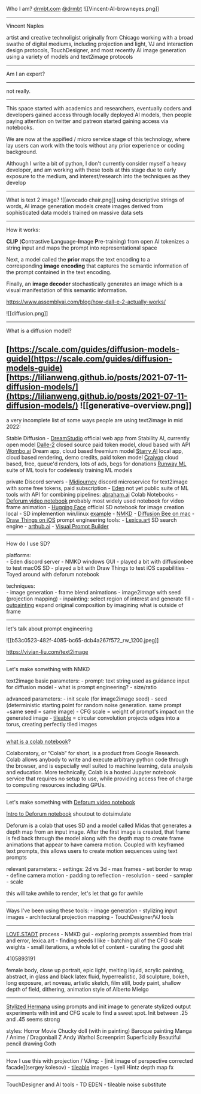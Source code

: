 
Who I am?
[drmbt.com](drmbt.com)
[@drmbt](instagram.com/drmbt)
![[Vincent-AI-browneyes.png]]
___

Vincent Naples  

artist and creative technoligist originally from Chicago working with a broad swathe of digital mediums, including projection and light, VJ and interaction design protocols, TouchDesigner, and most recently AI image generation using a variety of models and text2image protocols

___
Am I an expert?
___
not really.  

___

This space started with academics and researchers, eventually coders and developers gained access through locally deployed AI models, then people paying attention on twitter and patreon started gaining access via notebooks.   

We are now at the appified / micro service stage of this technology, where lay users can work with the tools without any prior experience or coding background.   

Although I write a bit of python, I don't currently consider myself a heavy developer, and am working with these tools at this stage due to early exposure to the medium, and interest/research into the techniques as they develop
___
What is text 2 image?
![[avocado chair.png]]
using descriptive strings of words, AI image generation models create images derived from sophisticated data models trained on massive data sets 
___
How it works: 

**CLIP** (**C**ontrastive **L**anguage-**I**mage **P**re-training) from open AI tokenizes a string input and maps the prompt into representational space   

Next, a model called the **prior** maps the text encoding to a corresponding **image** **encoding** that captures the semantic information of the prompt contained in the text encoding.  

Finally, an **image decoder** stochastically generates an image which is a visual manifestation of this semantic information.  

https://www.assemblyai.com/blog/how-dall-e-2-actually-works/

![[diffusion.png]]
___


What is a diffusion model?

[https://scale.com/guides/diffusion-models-guide](https://scale.com/guides/diffusion-models-guide)
[https://lilianweng.github.io/posts/2021-07-11-diffusion-models/](https://lilianweng.github.io/posts/2021-07-11-diffusion-models/)
![[generative-overview.png]]
---
a very incomplete list of some ways people are using text2image in mid 2022:

Stable Diffusion - [DreamStudio](https://beta.dreamstudio.ai/dream) official web app from Stability AI, currently open model
[Dalle-2](https://openai.com/dall-e-2/) closed source paid token model, cloud based with API
[Wombo.ai](https://www.wombo.ai/) Dream app, cloud based freemium model
[Starry AI](https://www.starryai.com/) local app, cloud based rendering, demo credits, paid token model
[Craiyon](https://www.craiyon.com/) cloud based, free, queue'd renders, lots of ads, begs for donations
[Runway ML](https://runwayml.com/training/) suite of ML tools for codelessly training ML models

private Discord servers
    - [Midjourney](https://www.midjourney.com/) discord microservice for text2image with some free tokens, paid subscription
    - [Eden](https://www.edenai.co/) not yet public suite of ML tools with API for combining pipelines: [abraham.ai](abraham.ai)
Colab Notebooks
    - [Deforum video notebook](https://colab.research.google.com/github/deforum/stable-diffusion/blob/main/Deforum_Stable_Diffusion.ipynb#scrollTo=qH74gBWDd2oq) probably most widely used notebook for video frame animation
    - [Hugging Face](https://colab.research.google.com/github/huggingface/notebooks/blob/main/diffusers/stable_diffusion.ipynb) official SD notebook for image creation
local
    - SD implemention win/linux [example](https://www.youtube.com/watch?v=6MeJKnbv1ts)
    - [NMKD](https://nmkd.itch.io/t2i-gui) 
    - [Diffusion Bee on mac](https://diffusionbee.com/)
    - [Draw Things on iOS](https://apps.apple.com/us/app/draw-things-ai-generation/id6444050820)
prompt engineering tools:
    - [Lexica.art](Lexica.art ) SD search engine
    - [arthub.ai](https://arthub.ai/)
    - [Visual Prompt Builder](https://tools.saxifrage.xyz/prompt)
___
How do I use SD?    

platforms:  
	- Eden discord server
	- NMKD windows GUI
	- played a bit with diffusionbee to test macOS SD
	- played a bit with Draw Things to test iOS capabilities
	- Toyed around with deforum notebook  

techniques:  
	- image generation
	- frame blend animations
	- image2image with seed (projection mapping)
	- inpainting: select region of interest and generate fill
	- [outpainting](https://openai.com/blog/dall-e-introducing-outpainting/) expand original composition by imagining what is outside of frame
___
let's talk about prompt engineering  

![[b53c0523-482f-4085-bc65-dcb4a267f572_rw_1200.jpeg]]

https://vivian-liu.com/text2image
___
Let's make something with NMKD

text2image basic parameters:
	- prompt: text string used as guidance input for diffusion model
		- what is prompt engineering?
	- size/ratio

advanced parameters:
	- init scale (for image2image seed)
	- seed (deterministic starting point for random noise generation. same prompt +same seed = same image)
	- CFG scale = weight of prompt's impact on the generated image
	- [tileable](https://replicate.com/tommoore515/material_stable_diffusion) = circular convolution projects edges into a torus, creating perfectly tiled images 
___

[what is a colab notebook](https://research.google.com/colaboratory/faq.html#:~:text=Colaboratory%2C%20or%20%E2%80%9CColab%E2%80%9D%20for,learning%2C%20data%20analysis%20and%20education.)? 

Colaboratory, or “Colab” for short, is a product from Google Research. Colab allows anybody to write and execute arbitrary python code through the browser, and is especially well suited to machine learning, data analysis and education. More technically, Colab is a hosted Jupyter notebook service that requires no setup to use, while providing access free of charge to computing resources including GPUs.

___
Let's make something with [Deforum video notebook](https://colab.research.google.com/github/deforum/stable-diffusion/blob/main/Deforum_Stable_Diffusion.ipynb#scrollTo=qH74gBWDd2oq)

[Intro to Deforum notebook](https://www.youtube.com/watch?v=w_sxuDMt_V0) shoutout to dotsimulate

Deforum is a colab that uses SD and a model called Midas that generates a depth map from an input image. After the first image is created, that frame is fed back through the model along with the depth map to create frame animations that appear to have camera motion. Coupled with keyframed text prompts, this allows users to create motion sequences using text prompts

relevant parameters:
	- settings: 2d vs 3d
	- max frames 
	- set border to wrap
	- define camera motion
	- padding to reflection
	- resolution
	- seed
	- sampler
	- scale

this will take awhile to render, let's let that go for awhile

___
Ways I've been using these tools:
	- image generation
	- stylizing input images
	- architectural projection mapping
	- TouchDesigner/VJ tools
___
[LOVE.STADT](https://photos.app.goo.gl/sPqkMDdL6JdrxjDy6) process
	- NMKD gui
	- exploring prompts assembled from trial and error, lexica.art
	- finding seeds I like
	- batching all of the CFG scale weights
	- small iterations, a whole lot of content
	- curating the good shit

4105893191

female body,  close up portrait, epic light, melting liquid, acrylic painting, abstract, in glass and black latex fluid, hyperrealistic, 3d sculpture, bokeh, long exposure, art noveau, artistic sketch,  film still, body paint, shallow depth of field, dithering, animation style of Alberto Mielgo

___
[Stylized Hermana](https://photos.app.goo.gl/kdoQTP19McN8r1VJ7)
using prompts and init image to generate stylized output
experiments with init and CFG scale to find a sweet spot. Init between .25 and .45 seems strong  

styles: 
Horror Movie Chucky doll (with in painting)
Baroque painting
Manga / Anime / Dragonball Z
Andy Warhol Screenprint
Superficially Beautiful pencil drawing
Goth
___
How I use this with projection / VJing:
	- [init image of perspective corrected facade](sergey kolesov)
	- [tileable](https://replicate.com/tommoore515/material_stable_diffusion) images
	- Lyell Hintz depth map fx
___
TouchDesigner and AI tools
	- TD EDEN
	- tileable noise substitute


